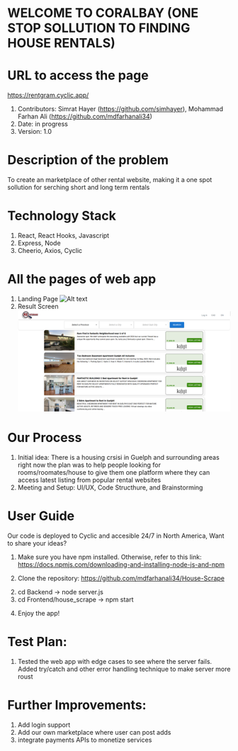 # WELCOME TO CORALBAY (ONE STOP SOLLUTION TO FINDING HOUSE RENTALS)

# URL to access the page

https://rentgram.cyclic.app/

1. Contributors: Simrat Hayer (https://github.com/simhayer), Mohammad Farhan Ali (https://github.com/mdfarhanali34)
2. Date: in progress
3. Version: 1.0

# Description of the problem

To create an marketplace of other rental website, making it a one spot sollution for serching short and long term rentals 

# Technology Stack
1. React, React Hooks, Javascript
2. Express, Node
3. Cheerio, Axios, Cyclic

# All the pages of web app

1. Landing Page
![Alt text](./Frontend/house_scrape/src/Components/Resources/LandingPageNew.png.png?raw=true "Landing Page")
2. Result Screen
![Alt text](./Frontend/house_scrape/src/Components/Resources/SearchResult_Page.png?raw=true "Landing Page")


# Our Process

1. Initial idea: There is a housing crsisi in Guelph and surrounding areas right now the plan was to help people looking for rooms/roomates/house to give them one platform where they can access latest listing from popular rental websites
2. Meeting and Setup: UI/UX, Code Structhure, and Brainstorming

# User Guide

Our code is deployed to Cyclic and accesible 24/7 in North America, Want to share your ideas?

1) Make sure you have npm installed. Otherwise, refer to this link: 
https://docs.npmjs.com/downloading-and-installing-node-js-and-npm
2. Clone the repository:
https://github.com/mdfarhanali34/House-Scrape
2) cd Backend -> node server.js
3) cd Frontend/house_scrape -> npm start
4. Enjoy the app!

# Test Plan:

1. Tested the web app with edge cases to see where the server fails. Added try/catch and other error handling technique to make server more roust

# Further Improvements:

1. Add login support
2. Add our own marketplace where user can post adds
3. integrate payments APIs to monetize services

